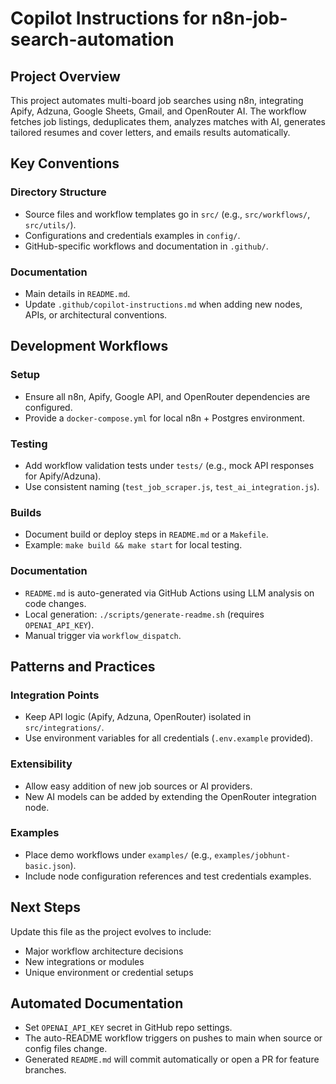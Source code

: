 # Copilot Instructions for n8n-job-search-automation

## Project Overview

This project automates multi-board job searches using n8n, integrating Apify, Adzuna, Google Sheets, Gmail, and OpenRouter AI. The workflow fetches job listings, deduplicates them, analyzes matches with AI, generates tailored resumes and cover letters, and emails results automatically.

## Key Conventions

### Directory Structure

- Source files and workflow templates go in `src/` (e.g., `src/workflows/`, `src/utils/`).
- Configurations and credentials examples in `config/`.
- GitHub-specific workflows and documentation in `.github/`.

### Documentation

- Main details in `README.md`.
- Update `.github/copilot-instructions.md` when adding new nodes, APIs, or architectural conventions.

## Development Workflows

### Setup

- Ensure all n8n, Apify, Google API, and OpenRouter dependencies are configured.
- Provide a `docker-compose.yml` for local n8n + Postgres environment.

### Testing

- Add workflow validation tests under `tests/` (e.g., mock API responses for Apify/Adzuna).
- Use consistent naming (`test_job_scraper.js`, `test_ai_integration.js`).

### Builds

- Document build or deploy steps in `README.md` or a `Makefile`.
- Example: `make build && make start` for local testing.

### Documentation

- `README.md` is auto-generated via GitHub Actions using LLM analysis on code changes.
- Local generation: `./scripts/generate-readme.sh` (requires `OPENAI_API_KEY`).
- Manual trigger via `workflow_dispatch`.

## Patterns and Practices

### Integration Points

- Keep API logic (Apify, Adzuna, OpenRouter) isolated in `src/integrations/`.
- Use environment variables for all credentials (`.env.example` provided).

### Extensibility

- Allow easy addition of new job sources or AI providers.
- New AI models can be added by extending the OpenRouter integration node.

### Examples

- Place demo workflows under `examples/` (e.g., `examples/jobhunt-basic.json`).
- Include node configuration references and test credentials examples.

## Next Steps

Update this file as the project evolves to include:

- Major workflow architecture decisions
- New integrations or modules
- Unique environment or credential setups

## Automated Documentation

- Set `OPENAI_API_KEY` secret in GitHub repo settings.
- The auto-README workflow triggers on pushes to main when source or config files change.
- Generated `README.md` will commit automatically or open a PR for feature branches.
